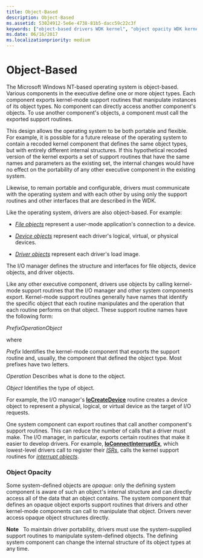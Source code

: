 ```yaml
---
title: Object-Based
description: Object-Based
ms.assetid: 53024912-5e6e-4738-81b5-dacc59c22c3f
keywords: ["object-based drivers WDK kernel", "object opacity WDK kernel", "opacity WDK kernel"]
ms.date: 06/16/2017
ms.localizationpriority: medium
---
```


# Object-Based





The Microsoft Windows NT-based operating system is object-based. Various components in the executive define one or more object types. Each component exports kernel-mode support routines that manipulate instances of its object types. No component can directly access another component's objects. To use another component's objects, a component must call the exported support routines.

This design allows the operating system to be both portable and flexible. For example, it is possible for a future release of the operating system to contain a recoded kernel component that defines the same object types, but with entirely different internal structures. If this hypothetical recoded version of the kernel exports a set of support routines that have the same names and parameters as the existing set, the internal changes would have no effect on the portability of any other executive component in the existing system.

Likewise, to remain portable and configurable, drivers must communicate with the operating system and with each other by using only the support routines and other interfaces that are described in the WDK.

Like the operating system, drivers are also object-based. For example:

-   [*File objects*](https://msdn.microsoft.com/library/windows/hardware/ff556280#wdkgloss-file-object) represent a user-mode application's connection to a device.

-   [*Device objects*](https://msdn.microsoft.com/library/windows/hardware/ff556277#wdkgloss-device-object) represent each driver's logical, virtual, or physical devices.

-   [*Driver objects*](https://msdn.microsoft.com/library/windows/hardware/ff556277#wdkgloss-driver-object) represent each driver's load image.

The I/O manager defines the structure and interfaces for file objects, device objects, and driver objects.

Like any other executive component, drivers use objects by calling kernel-mode support routines that the I/O manager and other system components export. Kernel-mode support routines generally have names that identify the specific object that each routine manipulates and the operation that each routine performs on that object. These support routine names have the following form:

*PrefixOperationObject*

where

*Prefix*
Identifies the kernel-mode component that exports the support routine and, usually, the component that defined the object type. Most prefixes have two letters.

*Operation*
Describes what is done to the object.

*Object*
Identifies the type of object.

For example, the I/O manager's [**IoCreateDevice**](https://msdn.microsoft.com/library/windows/hardware/ff548397) routine creates a device object to represent a physical, logical, or virtual device as the target of I/O requests.

One system component can export routines that call another component's support routines. This can reduce the number of calls that a driver must make. The I/O manager, in particular, exports certain routines that make it easier to develop drivers. For example, [**IoConnectInterruptEx**](https://msdn.microsoft.com/library/windows/hardware/ff548378), which lowest-level drivers call to register their [*ISRs*](https://msdn.microsoft.com/library/windows/hardware/ff556290#wdkgloss-interrupt-service-routine--isr-), calls the kernel support routines for [*interrupt objects*](https://msdn.microsoft.com/library/windows/hardware/ff556290#wdkgloss-interrupt-object).

### <a href="" id="ddk-object-opacity-kg"></a>Object Opacity

Some system-defined objects are *opaque*: only the defining system component is aware of such an object's internal structure and can directly access all of the data that an object contains. The system component that defines an opaque object exports support routines that drivers and other kernel-mode components can call to manipulate that object. Drivers never access opaque object structures directly.

**Note**   To maintain driver portability, drivers must use the system-supplied support routines to manipulate system-defined objects. The defining system component can change the internal structure of its object types at any time.

 

 

 




